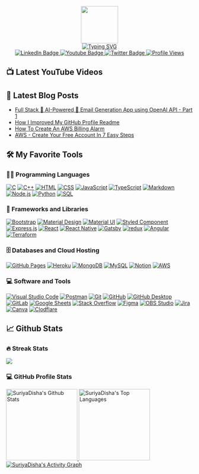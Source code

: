 <!-- Intro Section  -->
<div id="intro-img" align="center">
<a href="#"><img src="https://emojis.slackmojis.com/emojis/images/1531849430/4246/blob-sunglasses.gif?1531849430" width=100></a>
</div>
<div id="about-me" align="center">
<a href="https://git.io/typing-svg"><img src="https://readme-typing-svg.demolab.com?font=Roboto+Condensed&weight=500&size=25&duration=4000&pause=500&color=EB5775&center=true&vCenter=true&width=550&lines=Hi%2C+I+am+Suriya+Tasmim+Disha;It's+nice+to+meet+you!;I+am+a+full+stack+web+and+app+developer" alt="Typing SVG" /></a>
</div>

<!-- Social Media -->
<div id="badges" align="center">
  <a href="https://www.linkedin.com/in/suriya-tasmim-disha/">
    <img src="https://img.shields.io/badge/LinkedIn-blue?style=for-the-badge&logo=linkedin&logoColor=white" alt="LinkedIn Badge">
  </a>
  <a href="https://www.youtube.com/channel/UC6n_v98g89xYfeyzpLj84JQ">
    <img src="https://img.shields.io/badge/YouTube-red?style=for-the-badge&logo=youtube&logoColor=white" alt="Youtube Badge">
  </a>
  <a href="https://twitter.com/SuriyaDisha">
    <img src="https://img.shields.io/badge/Twitter-blue?style=for-the-badge&logo=twitter&logoColor=white" alt="Twitter Badge">
  </a>
  <a href="#"><img src="https://komarev.com/ghpvc/?username=SuriyaTasmimDisha&style=for-the-badge&color=red" alt="Profile Views"></a>
</div>

<!-- Latest Youtube Videos -->
 ## 📺 Latest YouTube Videos
<!-- BEGIN YOUTUBE-CARDS -->

<!-- END YOUTUBE-CARDS -->

<!-- Latest Blog Posts -->
 ## 📝 Latest Blog Posts
<!-- BLOG-POST-LIST:START -->
- [Full Stack 🤖 AI-Powered 📧 Email Generation App using OpenAI API - Part 1](https://suriyadisha.hashnode.dev/full-stack-ai-powered-email-generation-app-using-openai-api-part-1)
- [How I Improved My GitHub Profile Readme](https://suriyadisha.hashnode.dev/how-i-improved-my-github-profile-readme)
- [How To Create An AWS Billing Alarm](https://suriyadisha.hashnode.dev/how-to-create-an-aws-billing-alarm)
- [AWS - Create Your Free Account In 7 Easy Steps](https://suriyadisha.hashnode.dev/aws-create-your-free-account-in-7-easy-steps)
<!-- BLOG-POST-LIST:END -->

<!-- Favorite Tools -->
## 🛠️ My Favorite Tools
 <h3>👨‍💻 Programming Languages</h3>
 <p>
  <a href="#"><img alt="C" src="https://img.shields.io/badge/-C-283593?style=flat-square&logo=c&logoColor=white"></a>
  <a href="#"><img alt="C++" src="https://img.shields.io/badge/-C++-00549D?style=flat-square&logo=cplusplus&logoColor=white"></a>
  <a href="#"><img alt="HTML" src="https://img.shields.io/badge/-HTML-E34F26.svg?style=flat-square&logo=html5&logoColor=white"></a>
  <a href="#"><img alt="CSS" src="https://img.shields.io/badge/-CSS-264de4.svg?style=flat-square&logo=css3&logoColor=white"></a>
  <a href="#"><img alt="JavaScript" src="https://img.shields.io/badge/-JavaScript-F7DF1E.svg?style=flat-square&logo=javascript&logoColor=black"></a>
  <a href="#"><img alt="TypeScript" src="https://img.shields.io/badge/TypeScript-007ACC.svg?logo=typescript&logoColor=white"></a>
  <a href="#"><img alt="Markdown" src="https://img.shields.io/badge/-Markdown-000000.svg?style=flat-square&logo=markdown&logoColor=white"></a>
  <a href="#"><img alt="Node.js" src="https://img.shields.io/badge/Node.js-43853D.svg?style=flat-square&logo=node.js&logoColor=white"></a>
  <a href="#"><img alt="Python" src="https://img.shields.io/badge/Python-14354C.svg?style=flat-square&logo=python&logoColor=yellow"></a>
  <a href="#"><img alt="SQL" src="https://custom-icon-badges.demolab.com/badge/SQL-025E8C.svg?style=flat-square&logo=database&logoColor=white"></a>
 </p>
 <h3>🧰 Frameworks and Libraries</h3>
 <p>
  <a href="#"><img alt="Bootstrap" src="https://img.shields.io/badge/Bootstrap-7952B3.svg?style=flat-square&logo=bootstrap&logoColor=white"></a>
  <a href="#"><img alt="Material Design" src="https://img.shields.io/badge/Material%20Design-0081CB.svg?style=flat-square&logo=material-design&logoColor=white"></a>
  <a href="#"><img alt="Material UI" src="https://img.shields.io/badge/Material--UI-0081CB?style=flat-square&logo=material-ui&logoColor=white"></a>
  <a href="#"><img alt="Styled Component" src="https://img.shields.io/badge/styled--components-DB7093?style=flat-square&logo=styled-components&logoColor=white"></a>
  <a href="#"><img alt="Express.js" src="https://img.shields.io/badge/Express.js-404d59.svg?style=flat-square&logo=express&logoColor=white"></a>
  <a href="#"><img alt="React" src="https://img.shields.io/badge/React-20232a.svg?style=flat-square&logo=react&logoColor=%2361DAFB"></a>
  <a href="#"><img alt="React Native" src="https://img.shields.io/badge/React%20Native-20232a.svg?style=flat-square&logo=react&logoColor=%2361DAFB"></a>
  <a href="#"><img alt="Gatsby" src="https://img.shields.io/badge/Gatsby-663399?style=flat-square&logo=gatsby&logoColor=white"></a>
  <a href="#"><img alt="redux" src="https://img.shields.io/badge/-Redux-764ABC?style=flat-square&logo=redux&logoColor=white"></a>
  <a href="#"><img alt="Angular" src="https://img.shields.io/badge/Angular-dd1b16.svg?style=flat-square&logo=angular&logoColor=white"></a>
  <a href="#"><img alt="Terraform" src="https://img.shields.io/badge/Terraform-000000.svg?style=flat-square&logo=terraform&logoColor=%23844FBA"></a>
 </p>
 <h3>🗄️ Databases and Cloud Hosting</h3>
  <a href="#"><img alt="GitHub Pages" src="https://img.shields.io/badge/GitHub%20Pages-327FC7.svg?style=flat-square&logo=github&logoColor=white"></a>
  <a href="#"><img alt="Heroku" src="https://img.shields.io/badge/Heroku-430098.svg?style=flat-square&logo=heroku&logoColor=white"></a>
  <a href="#"><img alt="MongoDB" src ="https://img.shields.io/badge/MongoDB-4ea94b.svg?style=flat-square&logo=mongodb&logoColor=white"></a>
  <a href="#"><img alt="MySQL" src="https://img.shields.io/badge/MySQL-00f.svg?style=flat-square&logo=mysql&logoColor=white"></a>
  <a href="#"><img alt="Notion" src="https://img.shields.io/badge/Notion-010101.svg?style=flat-square&logo=notion&logoColor=white"></a>
  <a href="#"><img alt="AWS" src="https://img.shields.io/badge/AWS-010101.svg?style=flat-square&logo=amazon&logoColor=%23FF9900"></a>
 <h3>💻 Software and Tools</h3>
 <p>
  <a href="#"><img alt="Visual Studio Code" src="https://img.shields.io/badge/Visual%20Studio%20Code-0078d7.svg?style=flat-square&logo=visual-studio-code&logoColor=white"></a>
  <a href="#"><img alt="Postman" src="https://img.shields.io/badge/Postman-FF6C37?style=flat-square&logo=postman&logoColor=white"></a>
  <a href="#"><img alt="Git" src="https://img.shields.io/badge/Git-F05033.svg?style=flat-square&logo=git&logoColor=white"></a>
  <a href="#"><img alt="GitHub" src="https://img.shields.io/badge/GitHub-000000.svg?style=flat-square&logo=github&logoColor=white"></a>
  <a href="#"><img alt="GitHub Desktop" src="https://img.shields.io/badge/GitHub%20Desktop-8034A9.svg?style=flat-square&logo=github&logoColor=white"></a>
  <a href="#"><img alt="GitLab" src="https://img.shields.io/badge/GitLab-000000.svg?style=flat-square&logo=gitlab&logoColor=FC6D27"></a>
  <a href="#"><img alt="Google Sheets" src="https://img.shields.io/badge/Sheets-34A853.svg?style=flat-square&logo=google%20sheets&logoColor=white"></a>
  <a href="#"><img alt="Stack Overflow" src="https://img.shields.io/badge/-Stack%20Overflow-FE7A16?style=flat-square&logo=stack-overflow&logoColor=white"></a>
  <a href="#"><img alt="Figma" src="https://img.shields.io/badge/-Figma-000000?style=flat-square&logo=figma&logoColor=white"></a>
  <a href="#"><img alt="OBS Studio" src="https://img.shields.io/badge/-OBS-302E31?style=flat-square&logo=obs-studio&logoColor=white"></a>
  <a href="#"><img alt="Jira" src="https://img.shields.io/badge/Jira-0052CC?style=flat-square&logo=Jira&logoColor=white"></a>
  <a href="#"><img alt="Canva" src="https://img.shields.io/badge/Canva-%2300C4CC.svg?&style=flat-square&logo=Canva&logoColor=white"></a>
  <a href="#"><img alt="Clodflare" src="https://img.shields.io/badge/Cloudflare-F38020?style=flat-square&logo=Cloudflare&logoColor=white"></a>
 </p>
 
<!-- Github Activities -->
## 📈 Github Stats
 <h3>🔥 Streak Stats</h3>
 <a href="https://github.com/DenverCoder1/github-readme-streak-stats">
  <p><img src="https://streak-stats.demolab.com?user=SuriyaTasmimDisha&theme=monokai-metallian&hide_border=true&mode=weekly&fire=DD2727"></p>
</a>
 <h3>💻 GitHub Profile Stats</h3>
 <a href="https://github.com/anuraghazra/github-readme-stats">
  <img alt="SuriyaDisha's Github Stats" src="https://denvercoder1-github-readme-stats.vercel.app/api/?username=SuriyaTasmimDisha&show_icons=true&include_all_commits=true&count_private=true&theme=react&hide_border=true&bg_color=1F222E&title_color=F85D7F&icon_color=F8D866" height="192px">
</a>
<a href="https://github.com/anuraghazra/github-readme-stats">
 <img alt="SuriyaDisha's Top Languages" src="https://github-readme-stats.vercel.app/api/top-langs/?username=SuriyaTasmimDisha&langs_count=8&layout=compact&theme=react&hide_border=true&bg_color=1F222E&title_color=F85D7F&icon_color=F8D866&hide=Jupyter%20Notebook" height="192px">
</a>
<a href="https://github.com/ashutosh00710/github-readme-activity-graph">
 <img alt="SuriyaDisha's Activity Graph" src="https://github-readme-activity-graph.cyclic.app/graph/?username=SuriyaTasmimDisha&bg_color=1F222E&color=F8D866&line=F85D7F&point=FFFFFF&hide_border=true">
</a>
